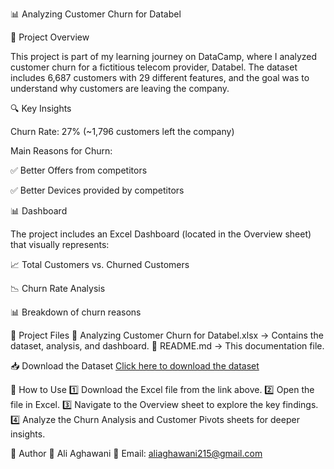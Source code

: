 📊 Analyzing Customer Churn for Databel

📌 Project Overview

This project is part of my learning journey on DataCamp, where I analyzed customer churn for a fictitious telecom provider, Databel. The dataset includes 6,687 customers with 29 different features, and the goal was to understand why customers are leaving the company.

🔍 Key Insights

Churn Rate: 27% (~1,796 customers left the company)

Main Reasons for Churn:

✅ Better Offers from competitors

✅ Better Devices provided by competitors

📊 Dashboard


The project includes an Excel Dashboard (located in the Overview sheet) that visually represents:

📈 Total Customers vs. Churned Customers

📉 Churn Rate Analysis

📊 Breakdown of churn reasons

📂 Project Files
📂 Analyzing Customer Churn for Databel.xlsx → Contains the dataset, analysis, and dashboard.
📜 README.md → This documentation file.

📥 Download the Dataset
[Click here to download the dataset](https://drive.google.com/uc?export=download&id=1VaGuaYfOj2BxTavNnrAG-_RGLlHMV9Ix)

🚀 How to Use
1️⃣ Download the Excel file from the link above.
2️⃣ Open the file in Excel.
3️⃣ Navigate to the Overview sheet to explore the key findings.
4️⃣ Analyze the Churn Analysis and Customer Pivots sheets for deeper insights.

📌 Author
👤 Ali Aghawani
📧 Email: aliaghawani215@gmail.com
